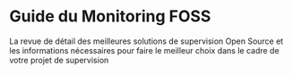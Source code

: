 Guide du Monitoring FOSS
=======

La revue de détail des meilleures solutions de supervision Open Source et les informations nécessaires pour faire le meilleur choix dans le cadre de votre projet de supervision